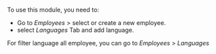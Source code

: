To use this module, you need to:

- Go to *Employees* \> select or create a new employee.
- select *Languages* Tab and add language.

For filter language all employee, you can go to *Employees* \>
*Languages*
